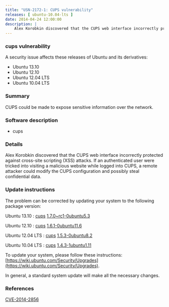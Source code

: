 ```yaml
---
title: "USN-2172-1: CUPS vulnerability"
releases: [ ubuntu-10.04-lts ]
date: 2014-04-24 12:00:00
description: |
    Alex Korobkin discovered that the CUPS web interface incorrectly protected against cross-site scripting (XSS) attacks. If an authenticated user were tricked into visiting a malicious website while logged into CUPS, a remote attacker could modify the CUPS configuration and possibly steal confidential data. 
--- 
```

 
### cups vulnerability

A security issue affects these releases of Ubuntu and its derivatives:

* Ubuntu 13.10
* Ubuntu 12.10
* Ubuntu 12.04 LTS
* Ubuntu 10.04 LTS

### Summary

CUPS could be made to expose sensitive information over the network. 

### Software description

* cups 

### Details

Alex Korobkin discovered that the CUPS web interface incorrectly protected against cross-site scripting (XSS) attacks. If an authenticated user were tricked into visiting a malicious website while logged into CUPS, a remote attacker could modify the CUPS configuration and possibly steal confidential data. 

### Update instructions

The problem can be corrected by updating your system to the following package version:

Ubuntu 13.10
 : [cups](https://launchpad.net/ubuntu/+source/cups) <span> [1.7.0~rc1-0ubuntu5.3](https://launchpad.net/ubuntu/+source/cups/1.7.0~rc1-0ubuntu5.3) </span> 

Ubuntu 12.10
 : [cups](https://launchpad.net/ubuntu/+source/cups) <span> [1.6.1-0ubuntu11.6](https://launchpad.net/ubuntu/+source/cups/1.6.1-0ubuntu11.6) </span> 

Ubuntu 12.04 LTS
 : [cups](https://launchpad.net/ubuntu/+source/cups) <span> [1.5.3-0ubuntu8.2](https://launchpad.net/ubuntu/+source/cups/1.5.3-0ubuntu8.2) </span> 

Ubuntu 10.04 LTS
 : [cups](https://launchpad.net/ubuntu/+source/cups) <span> [1.4.3-1ubuntu1.11](https://launchpad.net/ubuntu/+source/cups/1.4.3-1ubuntu1.11) </span> 

To update your system, please follow these instructions: [https://wiki.ubuntu.com/Security/Upgrades](https://wiki.ubuntu.com/Security/Upgrades).

In general, a standard system update will make all the necessary changes. 

### References

 [CVE-2014-2856](http://people.ubuntu.com/~ubuntu-security/cve/CVE-2014-2856)
 
